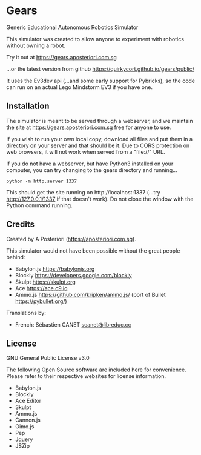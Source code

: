 Gears
===
Generic Educational Autonomous Robotics Simulator

This simulator was created to allow anyone to experiment with robotics without owning a robot.

Try it out at https://gears.aposteriori.com.sg

...or the latest version from github https://quirkycort.github.io/gears/public/

It uses the Ev3dev api (...and some early support for Pybricks), so the code can run on an actual Lego Mindstorm EV3 if you have one.

Installation
---

The simulator is meant to be served through a webserver, and we maintain the site at https://gears.aposteriori.com.sg free for anyone to use.

If you wish to run your own local copy, download all files and put them in a directory on your server and that should be it.
Due to CORS protection on web browsers, it will not work when served from a "file://" URL.

If you do not have a webserver, but have Python3 installed on your computer, you can try changing to the gears directory and running...

`python -m http.server 1337`

This should get the site running on http://localhost:1337 (...try http://127.0.0.1/1337 if that doesn't work).
Do not close the window with the Python command running.

Credits
---
Created by A Posteriori (https://aposteriori.com.sg).

This simulator would not have been possible without the great people behind:

* Babylon.js https://babylonjs.org
* Blockly https://developers.google.com/blockly
* Skulpt https://skulpt.org
* Ace https://ace.c9.io
* Ammo.js https://github.com/kripken/ammo.js/ (port of Bullet https://pybullet.org/)

Translations by:

* French: Sébastien CANET <scanet@libreduc.cc>

License
---
GNU General Public License v3.0

The following Open Source software are included here for convenience.
Please refer to their respective websites for license information.

* Babylon.js
* Blockly
* Ace Editor
* Skulpt
* Ammo.js
* Cannon.js
* Oimo.js
* Pep
* Jquery
* JSZip
